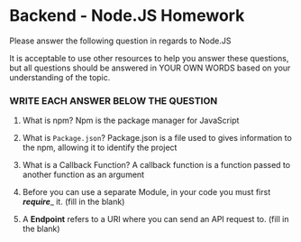 # Backend - Node.JS Homework

Please answer the following question in regards to Node.JS

It is acceptable to use other resources to help you answer these questions, but all questions should be answered in YOUR OWN WORDS based on your understanding of the topic.

### WRITE EACH ANSWER BELOW THE QUESTION

1. What is npm?
Npm is the package manager for JavaScript

2. What is ```Package.json```?
Package.json is a file used to gives information to the npm, allowing it to identify the project

3. What is a Callback Function?
A callback function is a function passed to another function as an argument

4. Before you can use a separate Module, in your code you must first _____require______ it. (fill in the blank)


5. A __Endpoint__ refers to a URI where you can send an API request to. (fill in the blank) 
